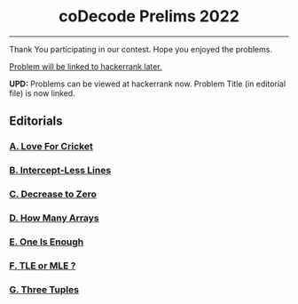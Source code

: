 # <center>coDecode Prelims 2022</center>
---

Thank You participating in our contest. Hope you enjoyed the problems.

<ins>Problem will be linked to hackerrank later.</ins>

**UPD:** Problems can be viewed at hackerrank now. Problem Title (in editorial file) is now linked.

## Editorials

### [<u>A. Love For Cricket</u>](./A_LoveForCricket.md)
### [<u>B. Intercept-Less Lines</u>](./B_InterceptLessLines.md)
### [<u>C. Decrease to Zero</u>](./C_DecreaseToZero.md)
### [<u>D. How Many Arrays</u>](./D_HowManyArrays.md)
### [<u>E. One Is Enough</u>](./E_OneIsEnough.md)
### [<u>F. TLE or MLE ?</u>](./F_TLEorMLE.md)
### [<u>G. Three Tuples</u>](./G_ThreeTuples.md)